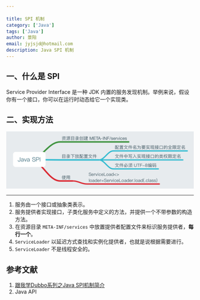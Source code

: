```yaml
---

title: SPI 机制
category: ['Java']
tags: ['Java']
author: 景阳
email: jyjsjd@hotmail.com
description: Java SPI 机制
---
```


## 一、什么是 SPI
Service Provider Interface 是一种 JDK 内置的服务发现机制。举例来说，假设你有一个接口，你可以在运行时动态给它一个实现类。

## 二、实现方法

![spi](/assets/img/spi.png)

---

1. 服务由一个接口或抽象类表示。
2. 服务提供者实现接口，子类化服务中定义的方法，并提供一个不带参数的构造方法。
3. 在资源目录 `META-INF/services` 中放置提供者配置文件来标识服务提供者，**每行一个**。
4. `ServiceLoader` 以延迟方式查找和实例化提供者，也就是说根据需要进行。
5. `ServiceLoader` 不是线程安全的。

## 参考文献
1. [跟我学Dubbo系列之Java SPI机制简介](http://www.jianshu.com/p/46aa69643c97)
2. Java API
